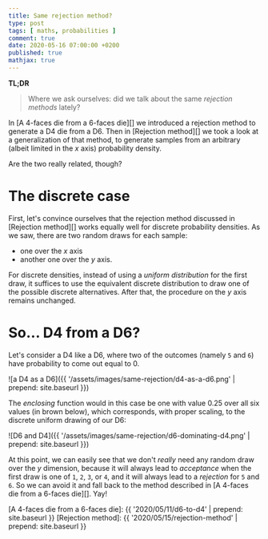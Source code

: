 ```yaml
---
title: Same rejection method?
type: post
tags: [ maths, probabilities ]
comment: true
date: 2020-05-16 07:00:00 +0200
published: true
mathjax: true
---
```


**TL;DR**

> Where we ask ourselves: did we talk about the same *rejection methods*
> lately?

In [A 4-faces die from a 6-faces die][] we introduced a rejection method
to generate a D4 die from a D6. Then in [Rejection method][] we took a
look at a generalization of that method, to generate samples from an
arbitrary (albeit limited in the $x$ axis) probability density.

Are the two really related, though?

# The discrete case

First, let's convince ourselves that the rejection method discussed in
[Rejection method][] works equally well for discrete probability
densities. As we saw, there are two random draws for each sample:

- one over the $x$ axis
- another one over the $y$ axis.

For discrete densities, instead of using a *uniform distribution* for
the first draw, it suffices to use the equivalent discrete distribution
to draw one of the possible discrete alternatives. After that, the
procedure on the $y$ axis remains unchanged.

# So... D4 from a D6?

Let's consider a D4 like a D6, where two of the outcomes (namely `5` and
`6`) have probability to come out equal to $0$.

![a D4 as a D6]({{ '/assets/images/same-rejection/d4-as-a-d6.png' | prepend: site.baseurl }})

The *enclosing* function would in this case be one with value $0.25$
over all six values (in brown below), which corresponds, with proper
scaling, to the discrete uniform drawing of our D6:

![D6 and D4]({{ '/assets/images/same-rejection/d6-dominating-d4.png' | prepend: site.baseurl }})

At this point, we can easily see that we don't *really* need any random
draw over the $y$ dimension, because it will always lead to *acceptance*
when the first draw is one of `1`, `2`, `3`, or `4`, and it will always
lead to a *rejection* for `5` and `6`. So we can avoid it and fall back
to the method described in [A 4-faces die from a 6-faces die][]. Yay!


[A 4-faces die from a 6-faces die]: {{ '2020/05/11/d6-to-d4' | prepend: site.baseurl }}
[Rejection method]: {{ '2020/05/15/rejection-method' | prepend: site.baseurl }}
